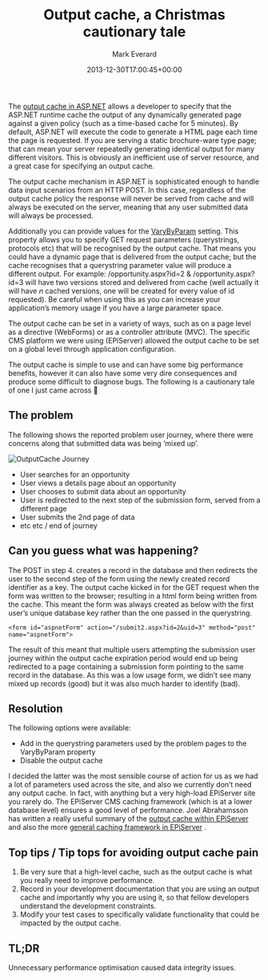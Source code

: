 ﻿---
title: Output cache, a Christmas cautionary tale
date: 2013-12-30T17:00:45+00:00
author: Mark Everard
layout: post
color: rgb(0,0,0)
permalink: /2013/12/30/outputcache-a-christmas-cautionary-tale/
dsq_thread_id:
  - "2082079059"
categories:
  - Episerver
  - Technology
---

The <a title="Improving Performance with Output Caching (C#)" href="http://www.asp.net/mvc/tutorials/older-versions/controllers-and-routing/improving-performance-with-output-caching-cs" target="_blank">output cache in ASP.NET</a> allows a developer to specify that the ASP.NET runtime cache the output of any dynamically generated page against a given policy (such as a time-based cache for 5 minutes). By default, ASP.NET will execute the code to generate a HTML page each time the page is requested. If you are serving a static brochure-ware type page; that can mean your server repeatedly generating identical output for many different visitors. This is obviously an inefficient use of server resource, and a great case for specifying an output cache.

The output cache mechanism in ASP.NET is sophisticated enough to handle data input scenarios from an HTTP POST. In this case, regardless of the output cache policy the response will never be served from cache and will always be executed on the server, meaning that any user submitted data will always be processed.

Additionally you can provide values for the <a title="OutputCache attributes" href="http://msdn.microsoft.com/en-us/library/hdxfb6cy%28v=vs.100%29.aspx" target="_blank">VaryByParam</a> setting. This property allows you to specify GET request parameters (querystrings, protocols etc) that will be recognised by the output cache. That means you could have a dynamic page that is delivered from the output cache; but the cache recognises that a querystring parameter value will produce a different output. For example: /opportunity.aspx?id=2 & /opportunity.aspx?id=3 will have two versions stored and delivered from cache (well actually it will have _n_ cached versions, one will be created for every value of id requested). Be careful when using this as you can increase your application&#8217;s memory usage if you have a large parameter space.

The output cache can be set in a variety of ways, such as on a page level as a directive (WebForms) or as a controller attribute (MVC). The specific CMS platform we were using (EPiServer) allowed the output cache to be set on a global level through application configuration.

The output cache is simple to use and can have some big performance benefits, however it can also have some very dire consequences and produce some difficult to diagnose bugs. The following is a cautionary tale of one I just came across 🙁

## The problem

The following shows the reported problem user journey, where there were concerns along that submitted data was being &#8216;mixed up&#8217;.

![OutputCache Journey](http://www.markeverard.com/wp-content/uploads/2013/12/OutputCache-Journey.png)

- User searches for an opportunity
- User views a details page about an opportunity
- User chooses to submit data about an opportunity
- User is redirected to the next step of the submission form, served from a different page
- User submits the 2nd page of data
- etc etc / end of journey 

## Can you guess what was happening?
The POST in step 4. creates a record in the database and then redirects the user to the second step of the form using the newly created record identifier as a key. The output cache kicked in for the GET request when the form was written to the browser; resulting in a html form being written from the cache. This meant the form was always created as below with the first user&#8217;s unique database key rather than the one passed in the querystring.

~~~
<form id="aspnetForm" action="/submit2.aspx?id=2&uid=3" method="post" name="aspnetForm">
~~~

The result of this meant that multiple users attempting the submission user journey within the output cache expiration period would end up being redirected to a page containing a submission form pointing to the same record in the database. As this was a low usage form, we didn&#8217;t see many mixed up records (good) but it was also much harder to identify (bad).

## Resolution
The following options were available:

* Add in the querystring parameters used by the problem pages to the VaryByParam property
* Disable the output cache

I decided the latter was the most sensible course of action for us as we had a lot of parameters used across the site, and also we currently don&#8217;t need any output cache. In fact, with anything but a very high-load EPiServer site you rarely do. The EPiServer CMS caching framework (which is at a lower database level) ensures a good level of performance. Joel Abrahamsson has written a really useful summary of the <a title="The EPiServer CMS Output Cache Explained " href="http://joelabrahamsson.com/the-episerver-cms-output-cache-explained/" target="_blank">output cache within EPiServer</a> and also the more <a title="How EPiServer CMS caches PageData objects" href="http://joelabrahamsson.com/how-episerver-cms-caches-pagedata-objects/" target="_blank">general caching framework in EPiServer</a> .

## Top tips / Tip tops for avoiding output cache pain
1. Be very sure that a high-level cache, such as the output cache is what you really need to improve performance.
2. Record in your development documentation that you are using an output cache and importantly why you are using it, so that fellow developers understand the development constraints.
3. Modify your test cases to specifically validate functionality that could be impacted by the output cache.

## TL;DR
Unnecessary performance optimisation caused data integrity issues.
